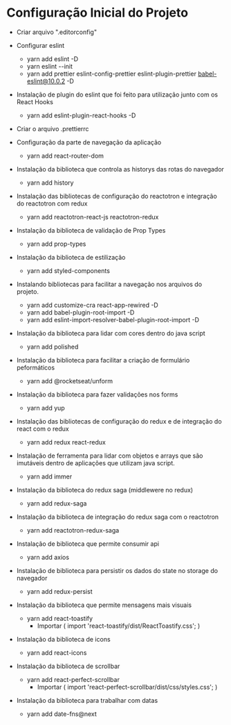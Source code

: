 # Configuração Inicial do Projeto

- Criar arquivo ".editorconfig"

- Configurar eslint

  - yarn add eslint -D
  - yarn eslint --init
  - yarn add prettier eslint-config-prettier eslint-plugin-prettier babel-eslint@10.0.2 -D

- Instalação de plugin do eslint que foi feito para utilização junto com os React Hooks

  - yarn add eslint-plugin-react-hooks -D

- Criar o arquivo .prettierrc

- Configuração da parte de navegação da aplicação

  - yarn add react-router-dom

- Instalação da biblioteca que controla as historys das rotas do navegador

  - yarn add history

- Instalação das bibliotecas de configuração do reactotron e integração do reactotron com redux

  - yarn add reactotron-react-js reactotron-redux

- Instalação da biblioteca de validação de Prop Types

  - yarn add prop-types

- Instalação da biblioteca de estilização

  - yarn add styled-components

- Instalando bibliotecas para facilitar a navegação nos arquivos do projeto.

  - yarn add customize-cra react-app-rewired -D
  - yarn add babel-plugin-root-import -D
  - yarn add eslint-import-resolver-babel-plugin-root-import -D

- Instalação da biblioteca para lidar com cores dentro do java script

  - yarn add polished

- Instalação da biblioteca para facilitar a criação de formulário peformáticos

  - yarn add @rocketseat/unform

- Instalação da biblioteca para fazer validações nos forms

  - yarn add yup

- Instalação das bibliotecas de configuração do redux e de integração do react com o redux

  - yarn add redux react-redux

- Instalação de ferramenta para lidar com objetos e arrays que são imutáveis dentro de aplicações que utilizam java script.

  - yarn add immer

- Instalação da biblioteca do redux saga (middlewere no redux)

  - yarn add redux-saga

- Instalação da biblioteca de integração do redux saga com o reactotron

  - yarn add reactotron-redux-saga

- Instalação de biblioteca que permite consumir api

  - yarn add axios

- Instalação de biblioteca para persistir os dados do state no storage do navegador

  - yarn add redux-persist

- Instalação da biblioteca que permite mensagens mais visuais

  - yarn add react-toastify
    - Importar ( import 'react-toastify/dist/ReactToastify.css'; )

- Instalação da biblioteca de icons

  - yarn add react-icons

- Instalação da biblioteca de scrollbar

  - yarn add react-perfect-scrollbar
    - Importar ( import 'react-perfect-scrollbar/dist/css/styles.css'; )

- Instalação da biblioteca para trabalhar com datas

  - yarn add date-fns@next
